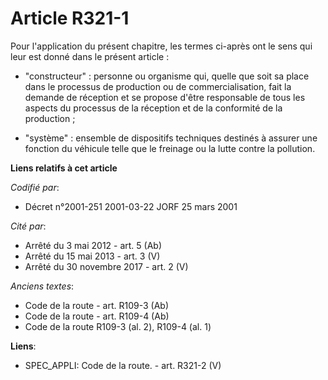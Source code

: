 # Article R321-1

Pour l'application du présent chapitre, les termes ci-après ont le sens qui leur est donné dans le présent article :

- "constructeur" : personne ou organisme qui, quelle que soit sa place dans le processus de production ou de
commercialisation, fait la demande de réception et se propose d'être responsable de tous les aspects du processus de la
réception et de la conformité de la production ;

- "système" : ensemble de dispositifs techniques destinés à assurer une fonction du véhicule telle que le freinage ou la
lutte contre la pollution.

**Liens relatifs à cet article**

_Codifié par_:

  - Décret n°2001-251 2001-03-22 JORF 25 mars 2001

_Cité par_:

  - Arrêté du 3 mai 2012 - art. 5 (Ab)
  - Arrêté du 15 mai 2013 - art. 3 (V)
  - Arrêté du 30 novembre 2017 - art. 2 (V)

_Anciens textes_:

  - Code de la route - art. R109-3 (Ab)
  - Code de la route - art. R109-4 (Ab)
  - Code de la route R109-3 (al. 2), R109-4 (al. 1)

**Liens**:

  - SPEC_APPLI: Code de la route. - art. R321-2 (V)

